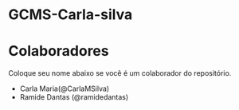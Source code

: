 # GCMS-Carla-silva

# Colaboradores
Coloque seu nome abaixo se você é um colaborador do repositório.
* Carla Maria(@CarlaMSilva)
* Ramide Dantas (@ramidedantas)

